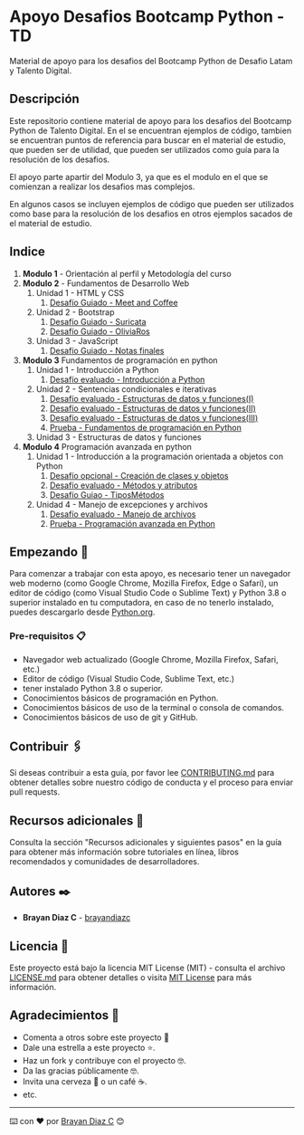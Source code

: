 # Apoyo Desafios Bootcamp Python - TD

Material de apoyo para los desafios del Bootcamp Python de Desafio Latam y Talento Digital.

## Descripción

Este repositorio contiene material de apoyo para los desafios del Bootcamp Python de Talento Digital. En el se encuentran ejemplos de código, tambien se encuentran puntos de referencia para buscar en el material de estudio, que pueden ser de utilidad, que pueden ser utilizados como guía para la resolución de los desafios.

El apoyo parte apartir del Modulo 3, ya que es el modulo en el que se comienzan a realizar los desafios mas complejos.

En algunos casos se incluyen ejemplos de código que pueden ser utilizados como base para la resolución de los desafios en otros ejemplos sacados de el material de estudio.

## Indice

1. **Modulo 1** - Orientación al perfil y Metodología del curso
2. **Modulo 2** - Fundamentos de Desarrollo Web
   1. Unidad 1 - HTML y CSS
      1. [Desafío Guiado - Meet and Coffee](./MODULO-2/Unidad-1/DG-MeetAndCoffee)
   2. Unidad 2 - Bootstrap
      1. [Desafío Guiado - Suricata](./MODULO-2/Unidad-2/DG-Suricata)
      2. [Desafío Guiado - OliviaRos](./MODULO-2/Unidad-2/DG-OliviaRos)
   3. Unidad 3 - JavaScript
      1. [Desafío Guiado - Notas finales](./MODULO-2/Unidad-3/DG-NotasFinales)
3. **Modulo 3** Fundamentos de programación en python
   1. Unidad 1 - Introducción a Python
      1. [Desafío evaluado - Introducción a Python](./MODULO-3/Unidad-1/DesafioEvaluado-IntroducciónPython.md)
   2. Unidad 2 - Sentencias condicionales e iterativas
      1. [Desafío evaluado - Estructuras de datos y funciones(I)](./MODULO-3/Unidad-3/DE-EstructurasDatosFunciones-1)
      2. [Desafío evaluado - Estructuras de datos y funciones(II)](./MODULO-3/Unidad-3/DE-EstructurasDatosFunciones-2)
      3. [Desafío evaluado - Estructuras de datos y funciones(III)](./MODULO-3/Unidad-3/DE-EstructurasDatosFunciones-3)
      4. [Prueba - Fundamentos de programación en Python](./MODULO-3/Unidad-3/Prueba-FundamentosProgramaciónPython)
   3. Unidad 3 - Estructuras de datos y funciones
4. **Modulo 4** Programación avanzada en python
   1. Unidad 1 - Introducción a la programación orientada a objetos con Python
      1. [Desafío opcional - Creación de clases y objetos](Modulo-4/Unidad-1/DO-CreacionClasesObjetos)
      2. [Desafío evaluado - Métodos y atributos](Modulo-4/Unidad-1/DE-MetodosAtributos)
      3. [Desafío Guiao - TiposMétodos](Modulo-4/Unidad-2/DG-TiposMetodos)
   2. Unidad 4 - Manejo de excepciones y archivos
      1. [Desafío evaluado - Manejo de archivos](Modulo-4/Unidad-4/DE-ManejoExcepciones)
      2. [Prueba - Programación avanzada en Python](Modulo-4/Unidad-4/Prueba-ProgramaciónAvanzadaPython)

## Empezando 🚀

Para comenzar a trabajar con esta apoyo, es necesario tener un navegador web moderno (como Google Chrome, Mozilla Firefox, Edge o Safari), un editor de código (como Visual Studio Code o Sublime Text) y Python 3.8 o superior instalado en tu computadora, en caso de no tenerlo instalado, puedes descargarlo desde [Python.org](https://www.python.org/downloads/).

### Pre-requisitos 📋

- Navegador web actualizado (Google Chrome, Mozilla Firefox, Safari, etc.)
- Editor de código (Visual Studio Code, Sublime Text, etc.)
- tener instalado Python 3.8 o superior.
- Conocimientos básicos de programación en Python.
- Conocimientos básicos de uso de la terminal o consola de comandos.
- Conocimientos básicos de uso de git y GitHub.

## Contribuir 🖇️

Si deseas contribuir a esta guía, por favor lee [CONTRIBUTING.md](https://gist.github.com/tu_usuario_github/xxxxxx) para obtener detalles sobre nuestro código de conducta y el proceso para enviar pull requests.

## Recursos adicionales 📖

Consulta la sección "Recursos adicionales y siguientes pasos" en la guía para obtener más información sobre tutoriales en línea, libros recomendados y comunidades de desarrolladores.

## Autores ✒️

- **Brayan Diaz C** - [brayandiazc](https://github.com/brayandiazc)

## Licencia 📄

Este proyecto está bajo la licencia MIT License (MIT) - consulta el archivo [LICENSE.md](LICENSE.md) para obtener detalles o visita [MIT License](https://opensource.org/licenses/MIT) para más información.

## Agradecimientos 🎁

- Comenta a otros sobre este proyecto 📢
- Dale una estrella a este proyecto ⭐️.
- Haz un fork y contribuye con el proyecto 🤓.
- Da las gracias públicamente 🤓.
- Invita una cerveza 🍺 o un café ☕.
- etc.

---

⌨️ con ❤️ por [Brayan Diaz C](https://github.com/brayandiazc) 😊
